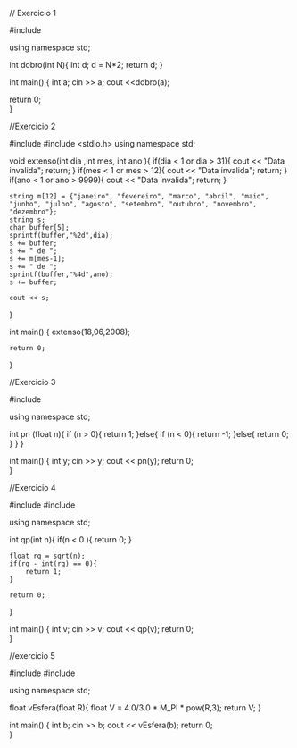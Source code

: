 // Exercicio 1

#include <iostream>

using namespace std;

int dobro(int N){
	int d;
	d = N*2;
	return d;
}

int main()
{
 int a;
 cin >> a;
cout <<dobro(a);

return 0;       
}



//Exercicio 2

#include <iostream>
#include <stdio.h>
using namespace std;

void extenso(int dia ,int mes, int ano ){
	if(dia < 1 or dia > 31){
		cout << "Data invalida";
		return;
	}
	if(mes < 1 or mes > 12){
		cout << "Data invalida";
		return;
	}
	if(ano < 1 or ano > 9999){
		cout << "Data invalida";
		return;
	}
	
	string m[12] = {"janeiro", "fevereiro", "marco", "abril", "maio", "junho", "julho", "agosto", "setembro", "outubro", "novembro", "dezembro"};
	string s;
	char buffer[5];
	sprintf(buffer,"%2d",dia);
	s += buffer;
	s += " de ";
	s += m[mes-1];
	s += " de ";
	sprintf(buffer,"%4d",ano);
	s += buffer;
	
	cout << s;
	
}

int main()
{
	extenso(18,06,2008);
    
    return 0;       
}



 //Exercicio 3

#include <iostream>

using namespace std;

int pn (float n){
	if (n > 0){
		return 1;
	}else{
		if (n < 0){
			return -1;
		}else{
			return 0;
		}
	}
}

int main()
{
    int y;
    cin >> y;
    cout << pn(y);
    return 0;       
}


 //Exercicio 4

#include <iostream>
#include <cmath>

using namespace std;

int qp(int n){
	if(n < 0 ){
		return 0;
	}
	
	float rq = sqrt(n);	
	if(rq - int(rq) == 0){
		return 1;
	}
	
	return 0;
	
}

int main()
{
   int v;
   cin >> v;
   cout << qp(v);
    return 0;       
}




//exercicio 5

#include <iostream>
#include <cmath>

using namespace std;

float vEsfera(float R){
	float V = 4.0/3.0 * M_PI * pow(R,3);
	return V;
}

int main()
{
	int b;
	cin >> b;
    cout << vEsfera(b);
    return 0;       
}
